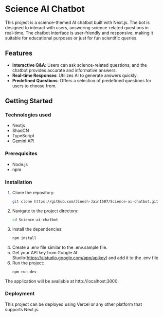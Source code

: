 # Science AI Chatbot

This project is a science-themed AI chatbot built with Next.js. The bot is designed to interact with users, answering science-related questions in real-time. The chatbot interface is user-friendly and responsive, making it suitable for educational purposes or just for fun scientific queries.

## Features

- **Interactive Q&A**: Users can ask science-related questions, and the chatbot provides accurate and informative answers.
- **Real-time Responses**: Utilizes AI to generate answers quickly.
- **Predefined Questions**: Offers a selection of predefined questions for users to choose from.

## Getting Started

### Technologies used

- Nextjs
- ShadCN
- TypeScript
- Gemini API

### Prerequisites

- Node.js
- npm

### Installation

1. Clone the repository:
   ```bash
   git clone https://github.com/Jinesh-Jain1507/Science-ai-chatbot.git
2. Navigate to the project directory:
   ```bash
   cd Science-ai-chatbot
3. Install the dependencies:
   ```bash
   npm install
4. Create a .env file similar to the .env.sample file.
5. Get your API key from Google AI Studio(https://aistudio.google.com/app/apikey) and add it to the .env file
6. Run the project:
   ```bash
   npm run dev
The application will be available at http://localhost:3000.

### Deployment

This project can be deployed using Vercel or any other platform that supports Next.js.
